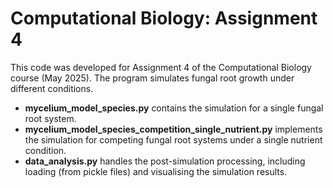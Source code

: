 # Computational Biology: Assignment 4

This code was developed for Assignment 4 of the Computational Biology course (May 2025). The program simulates fungal root growth under different conditions.

- **mycelium_model_species.py** contains the simulation for a single fungal root system.
- **mycelium_model_species_competition_single_nutrient.py** implements the simulation for competing fungal root systems under a single nutrient condition.
- **data_analysis.py** handles the post-simulation processing, including loading (from pickle files) and visualising the simulation results. 